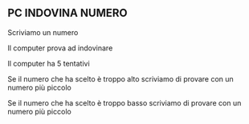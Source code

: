 ## PC INDOVINA NUMERO

Scriviamo un numero


Il computer prova ad indovinare


Il computer ha 5 tentativi


Se il numero che ha scelto è troppo alto scriviamo di provare con un numero più piccolo


Se il numero che ha scelto è troppo basso scriviamo di provare con un numero più piccolo